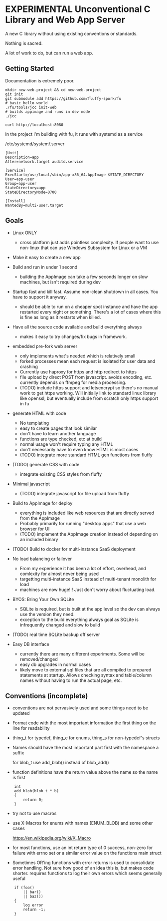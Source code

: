 # EXPERIMENTAL Unconventional C Library and Web App Server

A new C library without using existing conventions or standards.

Nothing is sacred.

A lot of work to do, but can run a web app.

## Getting Started

Documentation is extremely poor.


```
mkdir new-web-project && cd new-web-project
git init
git submodule add https://github.com/fluffy-spork/fu
# basic hello world
./fu/tools/jcc init-web
# builds appimage and runs in dev mode
./jcc

curl http://localhost:8080
```

In the project I'm building with fu, it runs with systemd as a service

/etc/systemd/system/<app>.server
```
[Unit]
Description=app
After=network.target auditd.service

[Service]
ExecStart=/usr/local/sbin/app-x86_64.AppImage $STATE_DIRECTORY
User=app-user
Group=app-user
StateDirectory=app
StateDirectoryMode=0700

[Install]
WantedBy=multi-user.target
```

## Goals

* Linux ONLY
  * cross platform just adds pointless complexity.  If people want to use non-linux that
    can use Windows Subsystem for Linux or a VM

* Make it easy to create a new app

* Build and run in under 1 second
  * building the AppImage can take a few seconds longer on slow machines, but
    isn't required during dev

* Startup fast and kill fast.  Assume non-clean shutdown in all cases.  You
  have to support it anyway.
  * should be able to run on a cheaper spot instance and have the app restarted
    every night or something.  There's a lot of cases where this is fine as
    long as it restarts when killed.

* Have all the source code available and build everything always
  * makes it easy to try changes/fix bugs in framework.

* embedded pre-fork web server
  * only implements what's needed which is relatively small
  * forked processes mean each request is isolated for user data and crashing
  * Currently use haproxy for https and http redirect to https
  * file upload by direct POST from javascript.  avoids encoding, etc.
    currently depends on ffmpeg for media processing.
  * (TODO) include https support and letsencrypt so there's no manual work to
    get https working.  Will initially link to standard linux library like
    openssl, but eventually include from scratch only https support in fu

* generate HTML with code
  * No templating
  * easy to create pages that look similar
  * don't have to learn another language
  * functions are type checked, etc at build
  * normal usage won't require typing any HTML
  * don't necessarily have to even know HTML is most cases
  * (TODO) integrate more standard HTML gen functions from fluffy

* (TODO) generate CSS with code
  * integrate existing CSS styles from fluffy

* Minimal javascript
  * (TODO) integrate javascript for file upload from fluffy

* Build to AppImage for deploy
  * everything is included like web resources that are directly served from the
    AppImage
  * Probably primarily for running "desktop apps" that use a web browser for UI
  * (TODO) implement the AppImage creation instead of depending on an included
    binary

* (TODO) Build to docker for multi-instance SaaS deployment

* No load balancing or failover
  * From my experience it has been a lot of effort, overhead, and comlexity for
    almost never being used
  * targetting multi-instance SaaS instead of multi-tenant monolith for load
  * machines are now huge!!!  Just don't worry about fluctuating load.

* BYOS: Bring Your Own SQLite
  * SQLite is required, but is built at the app level so the dev can always use
    the version they need.
  * exception to the build everything always goal as SQLite is infrequently
    changed and slow to build

* (TODO) real time SQLite backup off server

* Easy DB interface
  * currently there are many different experiments.  Some will be removed/changed
  * easy db upgrades in normal cases
  * likely move to external sql files that are all compiled to prepared
    statements at startup.  Allows checking syntax and table/column names
    without having to run the actual page, etc.


## Conventions (incomplete)
* conventions are not pervasively used and some things need to be updated

* Format code with the most important information the first thing on
  the line for readability

* thing_t for typedef, thing_e for enums, thing_s for non-typedef's structs

* Names should have the most important part first with the namespace a suffix

    for blob_t use add_blob() instead of blob_add()

* function definitions have the return value above the name so the name is first

```
    int
    add_blob(blob_t * b)
    {
        return 0;
    }
```

* try not to use macros

* use X-Macros for enums with names (ENUM_BLOB) and some other cases

    https://en.wikipedia.org/wiki/X_Macro

* for most functions, use an int return type of 0 success, non-zero for failure
  with errno set or a similar error value on the functions main struct

* Sometimes OR'ing functions with error returns is used to consolidate error handling.
  Not sure how good of an idea this is, but makes code shorter.  requires functions to
  log their own errors which seems generally useful

```
    if (foo()
        || bar()
        || baz())
    {
        log error
        return -1;
    }
```

